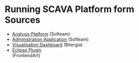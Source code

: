 # Running SCAVA Platform form Sources

* [Analysis Platform](analysis-platform.md) 
(Softeam)
* [Administration Application](administration-application.md) 
(Softeam)
* [Visualisation Dashboard](visualisation-dashboard.md) 
(Bitergia)
* [Eclipse Plugin](eclipse-plugin.md)  
(FrontendArt)



